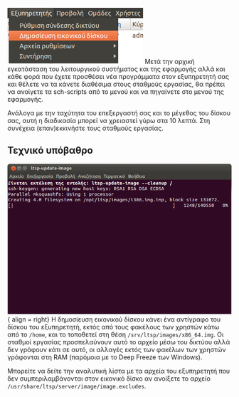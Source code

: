 [*![](12.04.12_sch-scripts_open_image_creation.png)*](12.04.12_sch-scripts_open_image_creation.png)
Μετά την αρχική εγκατάσταση του λειτουργικού συστήματος και της
εφαρμογής  αλλά και κάθε φορά που έχετε προσθέσει νέα
προγράμματα στον εξυπηρετητή σας και θέλετε να τα κάνετε
διαθέσιμα στους σταθμούς εργασίας, θα πρέπει να ανοίγετε τα
sch-scripts από το μενού  και να πηγαίνετε στο μενού  της εφαρμογής.

Ανάλογα με την ταχύτητα του επεξεργαστή σας και το μέγεθος του δίσκου
σας, αυτή η διαδικασία μπορεί να χρειαστεί γύρω στα 10 λεπτά. Στη
συνέχεια (επαν)εκκινήστε τους σταθμούς εργασίας.

## Τεχνικό υπόβαθρο

![Schscripts_terminalnmakeiamge.png](Schscripts_terminalnmakeiamge.png){ align = right} Η
δημοσίευση εικονικού δίσκου κάνει ένα αντίγραφο του δίσκου του
εξυπηρετητή, εκτός από τους φακέλους των χρηστών κάτω από το `/home`,
και το τοποθετεί στη θέση `/srv/ltsp/images/x86_64.img`. Οι σταθμοί
εργασίας προσπελαύνουν αυτό το αρχείο μέσω του δικτύου αλλά δεν
γράφουν κάτι σε αυτό, οι αλλαγές εκτός των φακέλων των χρηστών
γράφονται στη RAM (παρόμοια με το Deep Freeze των Windows).

Μπορείτε να δείτε την αναλυτική λίστα με τα αρχεία του εξυπηρετητή που
δεν συμπεριλαμβάνονται στον εικονικό δίσκο αν ανοίξετε το αρχείο
`/usr/share/ltsp/server/image/image.excludes`.
